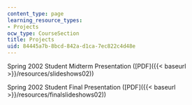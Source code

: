 ```yaml
---
content_type: page
learning_resource_types:
- Projects
ocw_type: CourseSection
title: Projects
uid: 84445a7b-8bcd-842a-d1ca-7ec822c4d48e
---
```


Spring 2002 Student Midterm Presentation ([PDF]({{< baseurl >}}/resources/slideshows02))

Spring 2002 Student Final Presentation ([PDF]({{< baseurl >}}/resources/finalslideshows02))